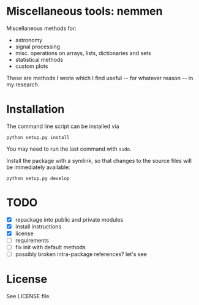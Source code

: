 Miscellaneous tools: nemmen
===================

Miscellaneous methods for:

* astronomy
* signal processing
* misc. operations on arrays, lists, dictionaries and sets
* statistical methods
* custom plots

These are methods I wrote which I find useful -- for whatever reason -- in my research.

# Installation

The command line script can be installed via

    python setup.py install

You may need to run the last command with `sudo`.

Install the package with a symlink, so that changes to the source files will be immediately available:

    python setup.py develop



# TODO

* [x] repackage into public and private modules
* [x] install instructions
* [x] license
* [ ] requirements
* [ ] fix init with default methods
* [ ] possibly broken intra-package references? let's see

# License

See LICENSE file.